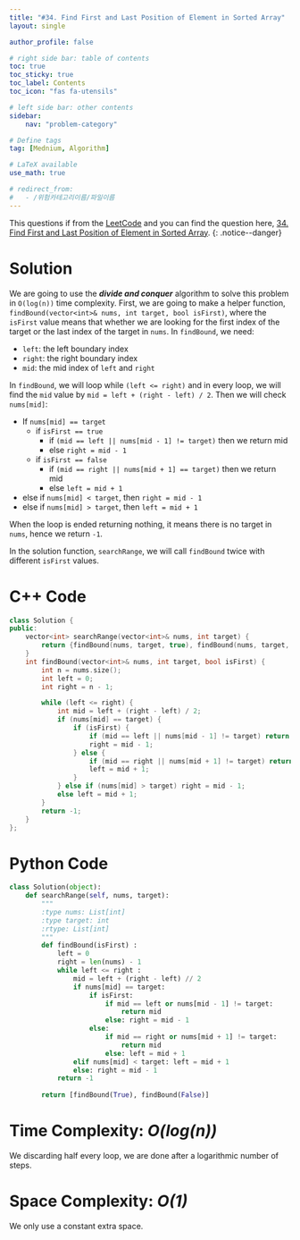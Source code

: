 ```yaml
---
title: "#34. Find First and Last Position of Element in Sorted Array"
layout: single

author_profile: false

# right side bar: table of contents
toc: true
toc_sticky: true
toc_label: Contents
toc_icon: "fas fa-utensils"

# left side bar: other contents
sidebar:
    nav: "problem-category"

# Define tags
tag: [Mednium, Algorithm]

# LaTeX available
use_math: true

# redirect_from:
#   - /위험카테고리이름/파일이름
---
```


This questions if from the [LeetCode](https://leetcode.com) and you can find the question here, [34. Find First and Last Position of Element in Sorted Array](https://leetcode.com/problems/find-first-and-last-position-of-element-in-sorted-array/).
{: .notice--danger}

# Solution
We are going to use the ***divide and conquer*** algorithm to solve this problem in `O(log(n))` time complexity. First, we are going to make a helper function, `findBound(vector<int>& nums, int target, bool isFirst)`, where the `isFirst` value means that whether we are looking for the first index of the target or the last index of the target in `nums`. In `findBound`, we need:

+ `left`: the left boundary index
+ `right`: the right boundary index
+ `mid`: the mid index of `left` and `right`

In `findBound`, we will loop while `(left <= right)` and in every loop, we will find the `mid` value by `mid = left + (right - left) / 2`.  Then we will check `nums[mid]`:

+ If `nums[mid] == target`
  + if `isFirst == true`
    + if `(mid == left || nums[mid - 1] != target)` then we return mid
    + else `right = mid - 1`
  + if `isFirst == false`
    + if `(mid == right || nums[mid + 1] == target)` then we return mid
    + else `left = mid + 1`
+ else if `nums[mid] < target`, then `right = mid - 1`
+ else if `nums[mid] > target`, then `left = mid + 1`

When the loop is ended returning nothing, it means there is no target in `nums`, hence we return `-1`.

In the solution function, `searchRange`, we will call `findBound` twice with different `isFirst` values.

# C++ Code
```c++
class Solution {
public:
    vector<int> searchRange(vector<int>& nums, int target) {
        return {findBound(nums, target, true), findBound(nums, target, false)};
    }
    int findBound(vector<int>& nums, int target, bool isFirst) {
        int n = nums.size();
        int left = 0;
        int right = n - 1;

        while (left <= right) {
            int mid = left + (right - left) / 2;
            if (nums[mid] == target) {
                if (isFirst) {
                    if (mid == left || nums[mid - 1] != target) return mid;
                    right = mid - 1;
                } else {
                    if (mid == right || nums[mid + 1] != target) return mid;
                    left = mid + 1;
                }
            } else if (nums[mid] > target) right = mid - 1;
            else left = mid + 1;
        }
        return -1;
    }
};
```

# Python Code
~~~python
class Solution(object):
    def searchRange(self, nums, target):
        """
        :type nums: List[int]
        :type target: int
        :rtype: List[int]
        """
        def findBound(isFirst) :
            left = 0
            right = len(nums) - 1
            while left <= right :
                mid = left + (right - left) // 2
                if nums[mid] == target:
                    if isFirst:
                        if mid == left or nums[mid - 1] != target:
                            return mid
                        else: right = mid - 1
                    else:
                        if mid == right or nums[mid + 1] != target:
                            return mid
                        else: left = mid + 1
                elif nums[mid] < target: left = mid + 1
                else: right = mid - 1
            return -1
        
        return [findBound(True), findBound(False)]
~~~

# Time Complexity: *$O(log(n))$*
We discarding half every loop, we are done after a logarithmic number of steps.

# Space Complexity: *$O(1)$*
We only use a constant extra space.
